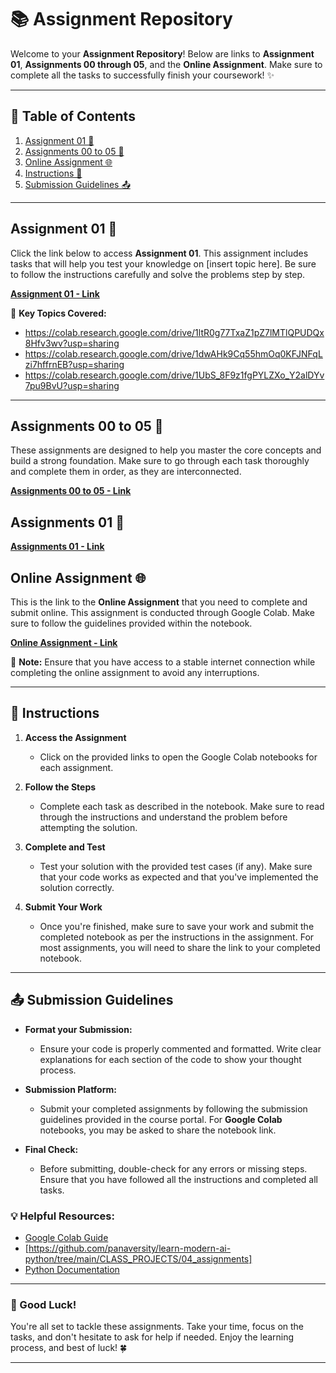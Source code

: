 # 📚 Assignment Repository

Welcome to your **Assignment Repository**! Below are links to **Assignment 01**, **Assignments 00 through 05**, and the **Online Assignment**. Make sure to complete all the tasks to successfully finish your coursework! ✨

---

## 🚀 Table of Contents

1. [Assignment 01 📖](https://colab.research.google.com/drive/1ltR0g77TxaZ1pZ7lMTlQPUDQx8Hfv3wv?usp=sharing)
2. [Assignments 00 to 05 🎯](https://colab.research.google.com/drive/1dwAHk9Cq55hmOq0KFJNFqLzi7hffrnEB?usp=sharing)
3. [Online Assignment 🌐](https://colab.research.google.com/drive/1UbS_8F9z1fgPYLZXo_Y2alDYv7pu9BvU?usp=sharing)
4. [Instructions 📝](https://github.com/panaversity/learn-modern-ai-python/tree/main/CLASS_PROJECTS/04_assignments)
5. [Submission Guidelines 📤](https://docs.google.com/forms/d/e/1FAIpQLSfkeRuFVpEojUX4AcpdC6pwBPMxifFreCyR9--PCkqxHGNcDw/viewform?edit2=2_ABaOnudoGK_iPQdetGArPLxESGp5jje_S_SX7rBmUr1jAdjtGX_U60PbKJnIAgCWbg)

---

## Assignment 01 📖

Click the link below to access **Assignment 01**. This assignment includes tasks that will help you test your knowledge on [insert topic here]. Be sure to follow the instructions carefully and solve the problems step by step.

[**Assignment 01 - Link**](https://colab.research.google.com/drive/1ltR0g77TxaZ1pZ7lMTlQPUDQx8Hfv3wv?usp=sharing)

🔹 **Key Topics Covered:**
   
   - https://colab.research.google.com/drive/1ltR0g77TxaZ1pZ7lMTlQPUDQx8Hfv3wv?usp=sharing
   - https://colab.research.google.com/drive/1dwAHk9Cq55hmOq0KFJNFqLzi7hffrnEB?usp=sharing
   - https://colab.research.google.com/drive/1UbS_8F9z1fgPYLZXo_Y2alDYv7pu9BvU?usp=sharing

---

## Assignments 00 to 05 🎯

These assignments are designed to help you master the core concepts and build a strong foundation. Make sure to go through each task thoroughly and complete them in order, as they are interconnected.

[**Assignments 00 to 05 - Link**](https://colab.research.google.com/drive/1dwAHk9Cq55hmOq0KFJNFqLzi7hffrnEB?usp=sharing)


## Assignments 01 🎯

[**Assignments 01 - Link**](https://colab.research.google.com/drive/1ltR0g77TxaZ1pZ7lMTlQPUDQx8Hfv3wv?usp=sharing)


## Online Assignment 🌐

This is the link to the **Online Assignment** that you need to complete and submit online. This assignment is conducted through Google Colab. Make sure to follow the guidelines provided within the notebook.

[**Online Assignment - Link**](https://colab.research.google.com/drive/1UbS_8F9z1fgPYLZXo_Y2alDYv7pu9BvU?usp=sharing)

🌟 **Note:** Ensure that you have access to a stable internet connection while completing the online assignment to avoid any interruptions.

---

## 📝 Instructions

1. **Access the Assignment**  
   - Click on the provided links to open the Google Colab notebooks for each assignment.

2. **Follow the Steps**  
   - Complete each task as described in the notebook. Make sure to read through the instructions and understand the problem before attempting the solution.

3. **Complete and Test**  
   - Test your solution with the provided test cases (if any). Make sure that your code works as expected and that you've implemented the solution correctly.

4. **Submit Your Work**  
   - Once you're finished, make sure to save your work and submit the completed notebook as per the instructions in the assignment. For most assignments, you will need to share the link to your completed notebook.

---

## 📤 Submission Guidelines

- **Format your Submission:**
  - Ensure your code is properly commented and formatted. Write clear explanations for each section of the code to show your thought process.
  
- **Submission Platform:**
  - Submit your completed assignments by following the submission guidelines provided in the course portal. For **Google Colab** notebooks, you may be asked to share the notebook link.
  
- **Final Check:**
  - Before submitting, double-check for any errors or missing steps. Ensure that you have followed all the instructions and completed all tasks.



### 💡 Helpful Resources:

- [Google Colab Guide](https://colab.research.google.com/)
- [https://github.com/panaversity/learn-modern-ai-python/tree/main/CLASS_PROJECTS/04_assignments]
- [Python Documentation](https://docs.python.org/)


---

### 🎉 Good Luck!

You're all set to tackle these assignments. Take your time, focus on the tasks, and don't hesitate to ask for help if needed. Enjoy the learning process, and best of luck! 🍀

---
